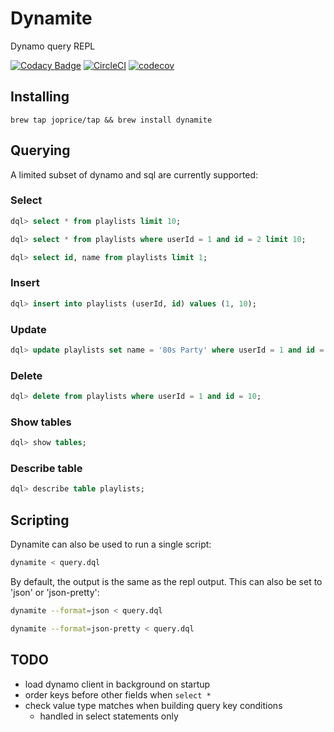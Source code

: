 # Dynamite

Dynamo query REPL

[![Codacy Badge](https://api.codacy.com/project/badge/Grade/dd21d0c56bca4a4692139a8707bd12e7)](https://www.codacy.com/app/pricejosephd/dynamite?utm_source=github.com&utm_medium=referral&utm_content=joprice/dynamite&utm_campaign=badger)
[![CircleCI](https://circleci.com/gh/joprice/dynamite/tree/master.svg?style=svg)](https://circleci.com/gh/joprice/dynamite/tree/master)
[![codecov](https://codecov.io/gh/joprice/dynamite/branch/master/graph/badge.svg)](https://codecov.io/gh/joprice/dynamite)


## Installing

`brew tap joprice/tap && brew install dynamite`

## Querying

A limited subset of dynamo and sql are currently supported:

### Select

```sql
dql> select * from playlists limit 10;
```

```sql
dql> select * from playlists where userId = 1 and id = 2 limit 10;
```

```sql
dql> select id, name from playlists limit 1;
```

### Insert

```sql
dql> insert into playlists (userId, id) values (1, 10);
```
### Update

```sql
dql> update playlists set name = '80s Party' where userId = 1 and id = 10;
```

### Delete

```sql
dql> delete from playlists where userId = 1 and id = 10;
```

### Show tables

```sql
dql> show tables;
```

### Describe table

```sql
dql> describe table playlists;
```

## Scripting

Dynamite can also be used to run a single script:

```bash
dynamite < query.dql
```

By default, the output is the same as the repl output. This can also be set
to 'json' or 'json-pretty':

```bash
dynamite --format=json < query.dql

dynamite --format=json-pretty < query.dql
```

## TODO

* load dynamo client in background on startup
* order keys before other fields when `select *`
* check value type matches when building query key conditions
  - handled in select statements only
